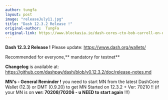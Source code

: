 ```yaml
---
author: tungfa
layout: post
image: "releaseJuly11.jpg"
title: "Dash 12.3.2 Release !"
original-author:  TungFa
original-link: https://www.blockasia.io/dash-cores-cto-bob-carroll-on-upcoming-projects-and-infinite-scalability/
---
```




**Dash 12.3.2 Release !**
Please update:
<https://www.dash.org/wallets/>

Recommended for everyone,** mandatory for testnet**

**Changelog** is available at:
<https://github.com/dashpay/dash/blob/v0.12.3.2/doc/release-notes.md>

**MN's - General Reminder !**
you need to start MN from the latest DashCore Wallet (12.3) or DMT (0.9.20) to get MN Started on 12.3.2 + Ver: 70210 !!
(if your MN is on **ver: 70208/70206 - u NEED to start again** !!!)
